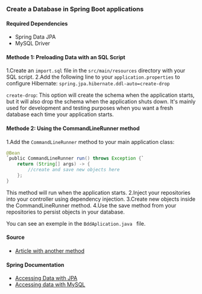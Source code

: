 ### Create a Database in Spring Boot applications

#### Required Dependencies

- Spring Data JPA
- MySQL Driver

#### Methode 1: Preloading Data with an SQL Script

1.Create an `import.sql` file in the `src/main/resources` directory with your SQL script.
2.Add the following line to your `application.properties` to configure Hibernate: `spring.jpa.hibernate.ddl-auto=create-drop`

`create-drop`: This option will create the schema when the application starts, but it will also drop the schema when the application shuts down. It's mainly used for development and testing purposes when you want a fresh database each time your application starts.

#### Methode 2: Using the CommandLineRunner method

1.Add the `CommandLineRunner` method to your main application class:

```java
@Bean
`public CommandLineRunner run() throws Exception {`
    return (String[] args) -> {
        //create and save new objects here
    };
}
```
This method will run when the application starts.
2.Inject your repositories into your controller using dependency injection.
3.Create new objects inside the CommandLineRunner method.
4.Use the save method from your repositories to persist objects in your database.

You can see an exemple in the `BddAplication.java ` file.

#### Source

* [Article with another method](https://www.masterspringboot.com/data-access/jpa-applications/preloading-data-in-spring-boot-with-import-sql-and-data-sql/)

#### Spring Documentation
* [Accessing Data with JPA](https://spring.io/guides/gs/accessing-data-jpa/)
* [Accessing data with MySQL](https://spring.io/guides/gs/accessing-data-mysql/)